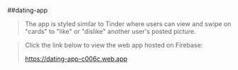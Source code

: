 ##dating-app

>The app is styled similar to Tinder where users can view 
> and swipe on "cards" to "like" or "dislike" another user's posted
> picture.</br>


>Click the link below to view the web app hosted on Firebase:
> 
> https://dating-app-c006c.web.app
